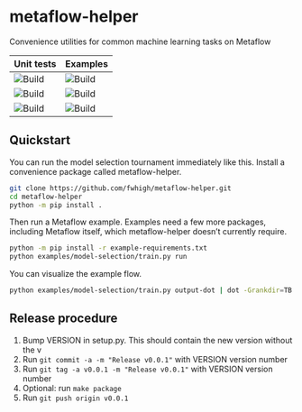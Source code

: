 # metaflow-helper

Convenience utilities for common machine learning tasks on Metaflow

| Unit tests | Examples |
| ---------- | -------  | 
| ![Build](https://github.com/fwhigh/metaflow-helper/actions/workflows/python36.yml/badge.svg) | ![Build](https://github.com/fwhigh/metaflow-helper/actions/workflows/examples36.yml/badge.svg) |
| ![Build](https://github.com/fwhigh/metaflow-helper/actions/workflows/python37.yml/badge.svg) | ![Build](https://github.com/fwhigh/metaflow-helper/actions/workflows/examples37.yml/badge.svg) |
| ![Build](https://github.com/fwhigh/metaflow-helper/actions/workflows/python38.yml/badge.svg) | ![Build](https://github.com/fwhigh/metaflow-helper/actions/workflows/examples38.yml/badge.svg) |

## Quickstart

You can run the model selection tournament immediately like this. 
Install a convenience package called metaflow-helper.


```bash
git clone https://github.com/fwhigh/metaflow-helper.git
cd metaflow-helper
python -m pip install .
```

Then run a Metaflow example. 
Examples need a few more packages, including Metaflow itself, which metaflow-helper doesn’t currently require.

```bash
python -m pip install -r example-requirements.txt
python examples/model-selection/train.py run
```

You can visualize the example flow.

```bash
python examples/model-selection/train.py output-dot | dot -Grankdir=TB -Tpng -o model-selection-flow.png
```

## Release procedure

1. Bump VERSION in setup.py. This should contain the new version without the v
1. Run `git commit -a -m "Release v0.0.1"` with VERSION version number
1. Run `git tag -a v0.0.1 -m "Release v0.0.1"` with VERSION version number
1. Optional: run `make package`
1. Run `git push origin v0.0.1`
